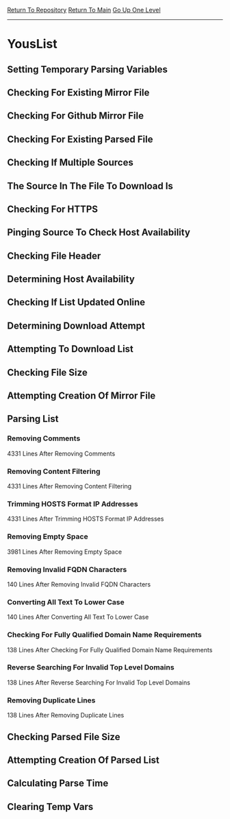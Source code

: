 [Return To Repository](https://github.com/deathbybandaid/piholeparser/)
[Return To Main](https://github.com/deathbybandaid/piholeparser/blob/master/RecentRunLogs/Mainlog.md)
[Go Up One Level](https://github.com/deathbybandaid/piholeparser/blob/master/RecentRunLogs/TopLevelScripts/30-Processing-External-Blacklists.md)
____________________________________
# YousList
## Setting Temporary Parsing Variables
## Checking For Existing Mirror File
## Checking For Github Mirror File
## Checking For Existing Parsed File
## Checking If Multiple Sources
## The Source In The File To Download Is
## Checking For HTTPS
## Pinging Source To Check Host Availability
## Checking File Header
## Determining Host Availability
## Checking If List Updated Online
## Determining Download Attempt
## Attempting To Download List
## Checking File Size
## Attempting Creation Of Mirror File
## Parsing List
### Removing Comments
4331 Lines After Removing Comments
### Removing Content Filtering
4331 Lines After Removing Content Filtering
### Trimming HOSTS Format IP Addresses
4331 Lines After Trimming HOSTS Format IP Addresses
### Removing Empty Space
3981 Lines After Removing Empty Space
### Removing Invalid FQDN Characters
140 Lines After Removing Invalid FQDN Characters
### Converting All Text To Lower Case
140 Lines After Converting All Text To Lower Case
### Checking For Fully Qualified Domain Name Requirements
138 Lines After Checking For Fully Qualified Domain Name Requirements
### Reverse Searching For Invalid Top Level Domains
138 Lines After Reverse Searching For Invalid Top Level Domains
### Removing Duplicate Lines
138 Lines After Removing Duplicate Lines
## Checking Parsed File Size
## Attempting Creation Of Parsed List
## Calculating Parse Time
## Clearing Temp Vars
